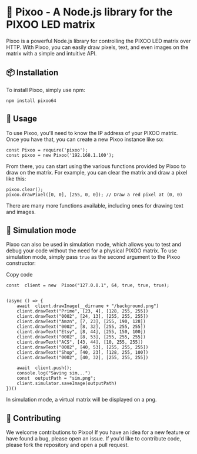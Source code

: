 
# 🚀 Pixoo - A Node.js library for the PIXOO LED matrix

Pixoo is a powerful Node.js library for controlling the PIXOO LED matrix over HTTP. With Pixoo, you can easily draw pixels, text, and even images on the matrix with a simple and intuitive API.

## 📦 Installation

To install Pixoo, simply use npm:

`npm install pixoo64` 

## 🔨 Usage

To use Pixoo, you'll need to know the IP address of your PIXOO matrix. Once you have that, you can create a new Pixoo instance like so:

    const Pixoo = require('pixoo');
    const pixoo = new Pixoo('192.168.1.100');

From there, you can start using the various functions provided by Pixoo to draw on the matrix. For example, you can clear the matrix and draw a pixel like this:

    pixoo.clear();
    pixoo.drawPixel([0, 0], [255, 0, 0]); // Draw a red pixel at (0, 0)

There are many more functions available, including ones for drawing text and images. 

## 🤖 Simulation mode

Pixoo can also be used in simulation mode, which allows you to test and debug your code without the need for a physical PIXOO matrix. To use simulation mode, simply pass `true` as the second argument to the Pixoo constructor:

Copy code

    const  client = new  Pixoo("127.0.0.1", 64, true, true, true);
  

    (async () => {
	    await  client.drawImage(__dirname + "/background.png")
	    client.drawText("Prime", [23, 4], [128, 255, 255])
	    client.drawText("0002", [24, 13], [255, 255, 255])
	    client.drawText("Amzn", [7, 23], [255, 190, 128])
		client.drawText("0002", [8, 32], [255, 255, 255])
	    client.drawText("Etsy", [8, 44], [255, 150, 100])
	    client.drawText("0002", [8, 53], [255, 255, 255])
	    client.drawText("ACS", [43, 44], [10, 255, 255])
	    client.drawText("0002", [40, 53], [255, 255, 255])
	    client.drawText("Shop", [40, 23], [128, 255, 100])
	    client.drawText("0002", [40, 32], [255, 255, 255])
	    
	    await  client.push();
	    console.log("Saving sim...")
	    const  outputPath = "sim.png";
	    client.simulator.saveImage(outputPath)
    })()

In simulation mode, a virtual matrix will be displayed on a png.

## 🚀 Contributing

We welcome contributions to Pixoo! If you have an idea for a new feature or have found a bug, please open an issue. If you'd like to contribute code, please fork the repository and open a pull request.